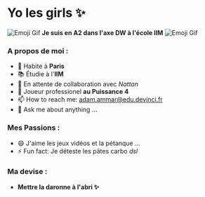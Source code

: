 # Yo les girls :sparkles:
 

![Emoji Gif](parrot-merged.gif) **Je suis en A2 dans l'axe DW à l'école IIM** ![Emoji Gif](parrot-merged.gif)

### A propos de moi :

- :pushpin: Habite à **Paris** 
- :books: Étudie à l'**IIM**
- 👯 En attente de collaboration avec *Nattan* 
- :game_die: Joueur professionel **au Puissance 4**
- 📫 How to reach me: adam.ammar@edu.devinci.fr
- 💬 Ask me about anything ...

### Mes Passions :

- 😄 J'aime les jeux vidéos et la pétanque ...
- ⚡ Fun fact: Je déteste les pâtes carbo *dsl*

### Ma devise :

-  **Mettre la daronne à l'abri :sparkles:**
